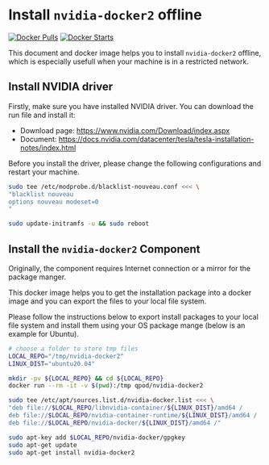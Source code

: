 # Install `nvidia-docker2` offline

[![Docker Pulls](https://img.shields.io/docker/pulls/qpod/nvidia-docker2.svg)](https://hub.docker.com/r/qpod/nvidia-docker2)
[![Docker Starts](https://img.shields.io/docker/stars/qpod/nvidia-docker2.svg)](https://hub.docker.com/r/qpod/nvidia-docker2)

This document and docker image helps you to install `nvidia-docker2` offline, which is especially usefull when your machine is in a restricted network.

## Install NVIDIA driver
Firstly, make sure you have installed NVIDIA driver.
You can download the run file and install it:
- Download page: https://www.nvidia.com/Download/index.aspx
- Document: https://docs.nvidia.com/datacenter/tesla/tesla-installation-notes/index.html

Before you install the driver, please change the following configurations and restart your machine.
```bash
sudo tee /etc/modprobe.d/blacklist-nouveau.conf <<< \
"blacklist nouveau
options nouveau modeset=0
"

sudo update-initramfs -u && sudo reboot
```

## Install the `nvidia-docker2` Component

Originally, the component requires Internet connection or a mirror for the package manger.

This docker image helps you to get the installation package into a docker image and you can export the files to your local file system.

Please follow the instructions below to export install packages to your local file system and install them using your OS package mange (below is an example for Ubuntu).

```bash
# choose a folder to store tmp files
LOCAL_REPO="/tmp/nvidia-docker2"
LINUX_DIST="ubuntu20.04"

mkdir -pv ${LOCAL_REPO} && cd ${LOCAL_REPO}
docker run --rm -it -v $(pwd):/tmp qpod/nvidia-docker2

sudo tee /etc/apt/sources.list.d/nvidia-docker.list <<< \
"deb file://$LOCAL_REPO/libnvidia-container/${LINUX_DIST}/amd64 /
deb file://$LOCAL_REPO/nvidia-container-runtime/${LINUX_DIST}/amd64 /
deb file://$LOCAL_REPO/nvidia-docker/${LINUX_DIST}/amd64 /"

sudo apt-key add $LOCAL_REPO/nvidia-docker/gpgkey
sudo apt-get update
sudo apt-get install nvidia-docker2
```
